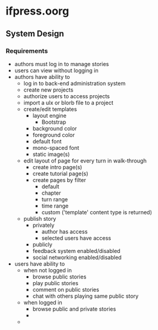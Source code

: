 # ifpress.oorg
## System Design

### Requirements

 * authors must log in to manage stories
 * users can view without logging in
 * authors have ability to
   * log in to back-end administration system
   * create new projects
   * authorize users to access projects
   * import a ulx or blorb file to a project
   * create/edit templates
     * layout engine
       * Bootstrap
     * background color
     * foreground color
     * default font
     * mono-spaced font
     * static image(s)
   * edit layout of page for every turn in walk-through
     * create intro page(s)
     * create tutorial page(s)
     * create pages by filter
       * default
       * chapter
       * turn range
       * time range
       * custom ('template' content type is returned)
   * publish story
     * privately
       * author has access
       * selected users have access
     * publicly
     * feedback system enabled/disabled
     * social networking enabled/disabled
 * users have ability to
   * when not logged in
     * browse public stories
     * play public stories
     * comment on public stories
     * chat with others playing same public story
   * when logged in
     * browse public and private stories
     * 
   * 
